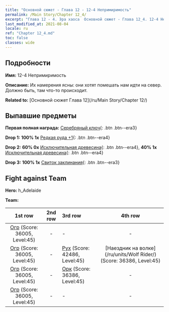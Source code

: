 ```yaml
---
title: "Основной сюжет - Глава 12 - 12-4 Непримиримость"
permalink: /Main Story/Chapter 12_4/
excerpt: "Глава 12 - 4. Эра хаоса  Основной сюжет - Глава 12_4. 12-4 Непримиримость"
last_modified_at: 2021-08-04
locale: ru
ref: "Chapter 12_4.md"
toc: false
classes: wide
---
```


## Подробности

 **Имя:** 12-4 Непримиримость

 **Описание:** Их намерения ясны: они хотят помешать нам идти на север. Должно быть, там что-то происходит.

 **Related to:** [Основной сюжет Глава 12](/ru/Main Story/Chapter 12/)

## Выпавшие предметы

 **Первая полная награда:** [Серебряный ключ](/ItemsRU/con_693/){: .btn .btn--era3}

 **Drop 1:** **100% 1x** [Редкая руда +1](/ItemsRU/mat_40/){: .btn .btn--era4}

 **Drop 2:** **60% 0x** [Исключительная древесина](/ItemsRU/mat_34/){: .btn .btn--era4}, **40% 1x** [Исключительная древесина](/ItemsRU/mat_34/){: .btn .btn--era4}

 **Drop 3:** **100% 1x** [Свиток заклинания](/ItemsRU/con_694/){: .btn .btn--era3}


## Fight against Team
 **Hero:** h_Adelaide

 **Team:**


  | 1st row | 2nd row | 3rd row | 4th row |
  |:----:|:----:|:----|:----:|
  | [Огр](/ru/units/Ogre/) (Score: 36005, Level:45)  | - | - | - |
  | [Огр](/ru/units/Ogre/) (Score: 36005, Level:45)  | - | [Рух](/ru/units/Roc/) (Score: 42486, Level:45)  | [Наездник на волке](/ru/units/Wolf Rider/) (Score: 36386, Level:45)  |
  | [Огр](/ru/units/Ogre/) (Score: 36005, Level:45)  | - | [Орк](/ru/units/Orc/) (Score: 36386, Level:45)  | - |
  | [Огр](/ru/units/Ogre/) (Score: 36005, Level:45)  | - | - | - |


